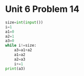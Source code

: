 # Unit 6 Problem 14
```.py
size=int(input())
i=1
a1=0
a2=1
a3=0
while i!=size:
    a3=a1+a2
    a1=a2
    a2=a3
    i+=1
print(a3)
```
